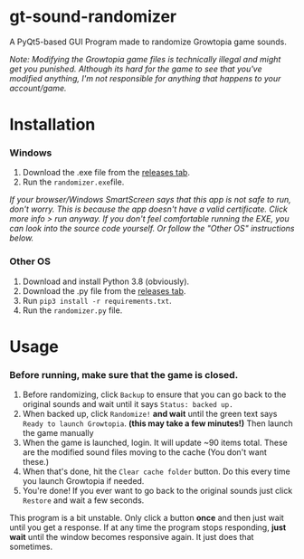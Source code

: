 # gt-sound-randomizer
A PyQt5-based GUI Program made to randomize Growtopia game sounds.

_Note: Modifying the Growtopia game files is technically illegal and might get you punished. Although its hard for the game to see that you've modified anything, I'm not responsible for anything that happens to your account/game._

# Installation

### Windows
1. Download the .exe file from the [releases tab](https://github.com/thgeraads/gt-sound-randomizer/releases).
2. Run the `randomizer.exe`file.

_If your browser/Windows SmartScreen says that this app is not safe to run, don't worry. This is because the app doesn't have a valid certificate. Click more info > run anyway. If you don't feel comfortable running the EXE, you can look into the source code yourself. Or follow the "Other OS" instructions below._


### Other OS
1. Download and install Python 3.8 (obviously).
2. Download the .py file from the [releases tab](https://github.com/thgeraads/gt-sound-randomizer/releases).
3. Run `pip3 install -r requirements.txt`.
4. Run the `randomizer.py` file.


# Usage
### Before running, **make sure that the game is closed.**
1. Before randomizing, click `Backup` to ensure that you can go back to the original sounds and wait until it says `Status: backed up.`
2. When backed up, click `Randomize!` **and wait** until the green text says `Ready to launch Growtopia`. **(this may take a few minutes!)** Then launch the game manually
3. When the game is launched, login. It will update ~90 items total. These are the modified sound files moving to the cache (You don't want these.)
4. When that's done, hit the `Clear cache folder` button. Do this every time you launch Growtopia if needed.
5. You're done! If you ever want to go back to the original sounds just click `Restore` and wait a few seconds.

This program is a bit unstable. Only click a button **once** and then just wait until you get a response.
If at any time the program stops responding, **just wait** until the window becomes responsive again. It just does that sometimes.
